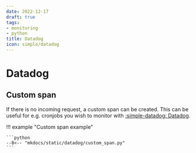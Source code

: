 ```yaml
---
date: 2022-12-17
draft: true
tags:
- monitoring
- python
title: Datadog
icon: simple/datadog
---
```


# Datadog

## Custom span

If there is no incoming request, a custom span can be created. This can be useful for e.g. cronjobs you wish to monitor with [:simple-datadog: Datadog](https://datadog.com).

!!! example "Custom span example"

    ```python
    --8<-- "mkdocs/static/datadog/custom_span.py"
    ```
